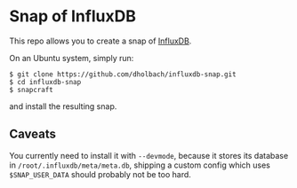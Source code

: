 # Snap of InfluxDB

This repo allows you to create a snap of
[InfluxDB](https://github.com/influxdata/influxdb).

On an Ubuntu system, simply run:

    $ git clone https://github.com/dholbach/influxdb-snap.git
    $ cd influxdb-snap
    $ snapcraft

and install the resulting snap.


## Caveats

You currently need to install it with `--devmode`, because it stores its
database in `/root/.influxdb/meta/meta.db`, shipping a custom config which
uses `$SNAP_USER_DATA` should probably not be too hard.
